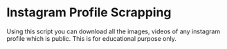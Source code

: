 # Instagram Profile Scrapping
Using this script you can download all the images, videos of any instagram profile which is public. This is for educational purpose only.
